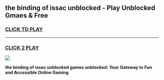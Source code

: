 
## the binding of issac unblocked - Play Unblocked Gmaes & Free
<h3>
<a href="https://news.freeplayer.one?title=the_binding_of_issac_unblocked&ref=16F">CLICK TO PLAY</a></h3>
<hr>

<h3>
<a href="https://news.freeplayer.one?title=the_binding_of_issac_unblocked&ref=16F">CLICK 2 PLAY</a>
  
</h3>

<a href="https://news.freeplayer.one?title=the_binding_of_issac_unblocked&ref=16F/"><img src="https://clearcache.store/games.png"></a>


**the binding of issac unblocked games unblocked: Your Gateway to Fun and Accessible Online Gaming**
